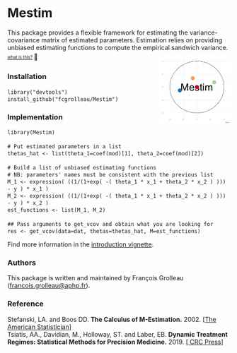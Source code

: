 # Mestim
This package provides a flexible framework for estimating the variance-covariance matrix of estimated parameters.
Estimation relies on providing unbiased estimating functions to compute the empirical sandwich variance.
<sub><sup><a href="https://github.com/fcgrolleau/Mestim/blob/master/figures/spins.md">
<img src="figures/minimal.gif" align="right" alt="" width="160" />    what is this?</a> </sup></sub>
:monkey:

### Installation
```
library("devtools")
install_github("fcgrolleau/Mestim")
```

### Implementation
```
library(Mestim)

# Put estimated parameters in a list
thetas_hat <- list(theta_1=coef(mod)[1], theta_2=coef(mod)[2])

# Build a list of unbiased estimating functions
# NB: parameters' names must be consistent with the previous list
M_1 <- expression( ((1/(1+exp( -( theta_1 * x_1 + theta_2 * x_2 ) ))) - y ) * x_1 )
M_2 <- expression( ((1/(1+exp( -( theta_1 * x_1 + theta_2 * x_2 ) ))) - y ) * x_2 )
est_functions <- list(M_1, M_2)

## Pass arguments to get_vcov and obtain what you are looking for
res <- get_vcov(data=dat, thetas=thetas_hat, M=est_functions)
```
Find more information in the <a href="https://fcgrolleau.github.io/Mestim/vignette/vignette.html"> introduction vignette</a>.

### Authors
This package is written and maintained by François Grolleau (francois.grolleau@aphp.fr).

### Reference
Stefanski, LA. and Boos DD.
<b>The Calculus of M-Estimation.</b>
2002.
[<a href="https://www.tandfonline.com/doi/abs/10.1198/000313002753631330">The American Statistician</a>]
<br>
Tsiatis, AA., Davidian, M., Holloway, ST. and Laber, EB.
<b>Dynamic Treatment Regimes: Statistical Methods for Precision Medicine.</b>
2019.
[<a href="https://doi.org/10.1201/9780429192692"> CRC Press</a>]
